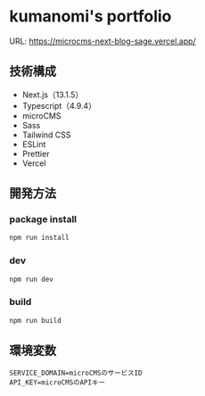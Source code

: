 # kumanomi's portfolio

URL:
https://microcms-next-blog-sage.vercel.app/

## 技術構成

- Next.js（13.1.5）
- Typescript（4.9.4）
- microCMS
- Sass
- Tailwind CSS
- ESLint
- Prettier
- Vercel

## 開発方法

### package install

```bash
npm run install

```

### dev

```bash
npm run dev
```

### build

```bash
npm run build

```

## 環境変数

```
SERVICE_DOMAIN=microCMSのサービスID
API_KEY=microCMSのAPIキー
```
